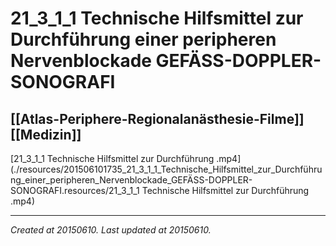 # 21_3_1_1 Technische Hilfsmittel zur Durchführung einer peripheren Nervenblockade GEFÄSS-DOPPLER-SONOGRAFI
 [[Atlas-Periphere-Regionalanästhesie-Filme]] [[Medizin]] 
---



[21\_3\_1\_1 Technische Hilfsmittel zur Durchführung .mp4](./resources/201506101735_21_3_1_1_Technische_Hilfsmittel_zur_Durchführung_einer_peripheren_Nervenblockade_GEFÄSS-DOPPLER-SONOGRAFI.resources/21_3_1_1 Technische Hilfsmittel zur Durchführung .mp4)

---

_Created at 20150610._
_Last updated at 20150610._



